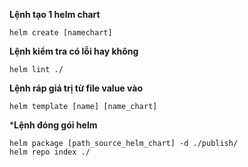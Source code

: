 **Lệnh tạo 1 helm chart**

```
helm create [namechart]
```

**Lệnh kiểm tra có lỗi hay không**

```
helm lint ./
```

**Lệnh ráp giá trị từ file value vào**

```
helm template [name] [name_chart]
```

***Lệnh đóng gói helm**

```
helm package [path_source_helm_chart] -d ./publish/
helm repo index ./
```